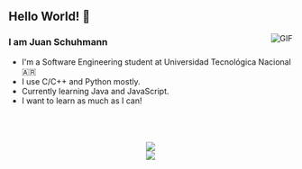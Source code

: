 ## Hello World! 👋

<img align="right" alt="GIF" src="https://imgur.com/gZNG8wn.gif"/>

### I am Juan Schuhmann
- I'm a Software Engineering student at Universidad Tecnológica Nacional :argentina:
- I use C/C++ and Python mostly.
- Currently learning Java and JavaScript.
- I want to learn as much as I can!

<br>
<br>
<br>
<center>
<a href="https://github.com/anuraghazra/github-readme-stats">
  <img align="center" src="https://github-readme-stats.vercel.app/api?username=jschuhmann47&show_icons=true&theme=tokyonight&count_private=true&include_all_commits=true" />
</a>
<br>
<a href="https://github.com/anuraghazra/github-readme-stats">
  <img align="center" src="https://github-readme-stats.vercel.app/api/top-langs/?username=jschuhmann47&layout=compact&theme=tokyonight" />
</a>
</center>

